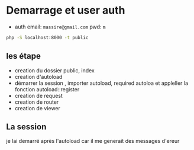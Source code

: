 # Demarrage et user auth

- auth
  email: `massire@gmail.com`
  pwd: `m`

```bash
php -S localhost:8000 -t public
```

## les étape

- creation du dossier public, index
- creation d'autoload
- démarrer la session , importer autoload, required autoloa et appleller la fonction autoload::register
- creation de request
- creation de router
- creation de viewer

## La session

je lai demarré après l'autoload car il me generait des messages d'ereur
